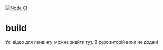 [![Node CI](https://github.com/Alatr/build/workflows/Node%20CI/badge.svg)](https://github.com/Alatr/build/actions?query=workflow%3A%22Node+CI%22)
# build


Усі відео для лендінгу можна знайти [тут](https://spinhouse-landing-verstka.smarto.com.ua). В резозиторій вони не додані